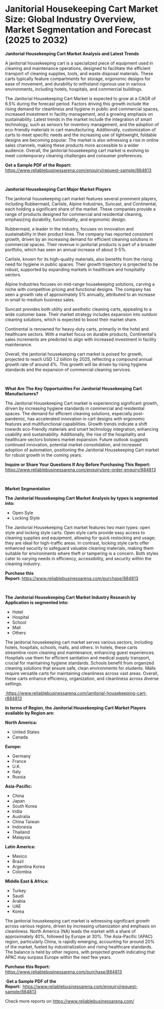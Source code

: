 <p><h1>Janitorial Housekeeping Cart Market Size: Global Industry Overview, Market Segmentation and Forecast (2025 to 2032)</h1></p><p><strong>Janitorial Housekeeping Cart Market Analysis and Latest Trends</strong></p>
<p><p>A janitorial housekeeping cart is a specialized piece of equipment used in cleaning and maintenance operations, designed to facilitate the efficient transport of cleaning supplies, tools, and waste disposal materials. These carts typically feature compartments for storage, ergonomic designs for ease of movement, and durability to withstand rigorous use in various environments, including hotels, hospitals, and commercial buildings.</p><p>The Janitorial Housekeeping Cart Market is expected to grow at a CAGR of 6.5% during the forecast period. Factors driving this growth include the rising demand for cleanliness and hygiene in public and commercial spaces, increased investment in facility management, and a growing emphasis on sustainability. Latest trends in the market include the integration of smart technology, such as sensors for inventory management, and the adoption of eco-friendly materials in cart manufacturing. Additionally, customization of carts to meet specific needs and the increasing use of lightweight, foldable designs are becoming popular. The market is also witnessing a rise in online sales channels, making these products more accessible to a wider audience. Overall, the janitorial housekeeping cart market is evolving to meet contemporary cleaning challenges and consumer preferences.</p></p>
<p><strong>Get a Sample PDF of the Report:&nbsp;</strong> <a href="https://www.reliablebusinessarena.com/enquiry/request-sample/884813?utm_campaign=1932&utm_medium=2&utm_source=Github&utm_content=ia&utm_term=25022025&utm_id=janitorial-housekeeping-cart">https://www.reliablebusinessarena.com/enquiry/request-sample/884813</a></p>
<p>&nbsp;</p>
<p><strong>Janitorial Housekeeping Cart Major Market Players</strong></p>
<p><p>The janitorial housekeeping cart market features several prominent players, including Rubbermaid, Carlisle, Alpine Industries, Suncast, and Continental, each holding a significant share of the market. These companies provide a range of products designed for commercial and residential cleaning, emphasizing durability, functionality, and ergonomic design.</p><p>Rubbermaid, a leader in the industry, focuses on innovation and sustainability in their product lines. The company has reported consistent growth, driven by an increasing demand for efficient cleaning solutions in commercial spaces. Their revenue in janitorial products is part of a broader portfolio, which has seen an annual increase of about 3-5%.</p><p>Carlisle, known for its high-quality materials, also benefits from the rising need for hygiene in public spaces. Their growth trajectory is projected to be robust, supported by expanding markets in healthcare and hospitality sectors.</p><p>Alpine Industries focuses on mid-range housekeeping solutions, carving a niche with competitive pricing and functional designs. The company has seen a growth rate of approximately 5% annually, attributed to an increase in small to medium business sales.</p><p>Suncast provides both utility and aesthetic cleaning carts, appealing to a wide customer base. Their market strategy includes expansion into outdoor cleaning solutions, which is expected to boost their market share.</p><p>Continental is renowned for heavy-duty carts, primarily in the hotel and healthcare sectors. With a market focus on durable products, Continental's sales increments are predicted to align with increased investment in facility maintenance.</p><p>Overall, the janitorial housekeeping cart market is poised for growth, projected to reach USD 1.2 billion by 2025, reflecting a compound annual growth rate of around 4%. This growth will be driven by rising hygiene standards and the expansion of commercial cleaning services.</p></p>
<p>&nbsp;</p>
<p><strong>What Are The Key Opportunities For Janitorial Housekeeping Cart Manufacturers?</strong></p>
<p><p>The Janitorial Housekeeping Cart market is experiencing significant growth, driven by increasing hygiene standards in commercial and residential spaces. The demand for efficient cleaning solutions, especially post-pandemic, has accelerated innovation in cart designs with ergonomic features and multifunctional capabilities. Growth trends indicate a shift towards eco-friendly materials and smart technology integration, enhancing usability and sustainability. Additionally, the rise of the hospitality and healthcare sectors bolsters market expansion. Future outlook suggests continued innovation, potential market consolidation, and increased adoption of automation, positioning the Janitorial Housekeeping Cart market for robust growth in the coming years.</p></p>
<p><strong>Inquire or Share Your Questions If Any Before Purchasing This Report:</strong> <a href="https://www.reliablebusinessarena.com/enquiry/pre-order-enquiry/884813?utm_campaign=1932&utm_medium=2&utm_source=Github&utm_content=ia&utm_term=25022025&utm_id=janitorial-housekeeping-cart">https://www.reliablebusinessarena.com/enquiry/pre-order-enquiry/884813</a></p>
<p>&nbsp;</p>
<p><strong>Market Segmentation</strong></p>
<p><strong>The Janitorial Housekeeping Cart Market Analysis by types is segmented into:</strong></p>
<p><ul><li>Open Syle</li><li>Locking Style</li></ul></p>
<p><p>The Janitorial Housekeeping Cart market features two main types: open style and locking style carts. Open style carts provide easy access to cleaning supplies and equipment, allowing for quick restocking and usage; they are ideal for high-traffic areas. In contrast, locking style carts offer enhanced security to safeguard valuable cleaning materials, making them suitable for environments where theft or tampering is a concern. Both styles cater to varying needs in efficiency, accessibility, and security within the cleaning industry.</p></p>
<p><strong>Purchase this Report:&nbsp;</strong><a href="https://www.reliablebusinessarena.com/purchase/884813?utm_campaign=1932&utm_medium=2&utm_source=Github&utm_content=ia&utm_term=25022025&utm_id=janitorial-housekeeping-cart">https://www.reliablebusinessarena.com/purchase/884813</a></p>
<p>&nbsp;</p>
<p><strong>The Janitorial Housekeeping Cart Market Industry Research by Application is segmented into:</strong></p>
<p><ul><li>Hotel</li><li>Hospital</li><li>School</li><li>Mall</li><li>Others</li></ul></p>
<p><p>The janitorial housekeeping cart market serves various sectors, including hotels, hospitals, schools, malls, and others. In hotels, these carts streamline room cleaning and maintenance, enhancing guest experiences. Hospitals use them for efficient sanitation and medical supply transport, crucial for maintaining hygiene standards. Schools benefit from organized cleaning solutions that ensure safe, clean environments for students. Malls require versatile carts for maintaining cleanliness across vast areas. Overall, these carts enhance efficiency, organization, and cleanliness across diverse settings.</p></p>
<p><a href="https://www.reliablebusinessarena.com/janitorial-housekeeping-cart-r884813?utm_campaign=1932&utm_medium=2&utm_source=Github&utm_content=ia&utm_term=25022025&utm_id=janitorial-housekeeping-cart">&nbsp;https://www.reliablebusinessarena.com/janitorial-housekeeping-cart-r884813</a></p>
<p><strong>In terms of Region, the Janitorial Housekeeping Cart Market Players available by Region are:</strong></p>
<p>
    <p> <strong> North America: </strong>
        <ul>
            <li>United States</li>
            <li>Canada</li>
        </ul>
        </p> 
    <p> <strong> Europe: </strong>
        <ul>
            <li>Germany</li>
            <li>France</li>
            <li>U.K.</li>
            <li>Italy</li>
            <li>Russia</li>
        </ul>
        </p> 
    <p> <strong> Asia-Pacific: </strong>
        <ul>
            <li>China</li>
            <li>Japan</li>
            <li>South Korea</li>
            <li>India</li>
            <li>Australia</li>
            <li>China Taiwan</li>
            <li>Indonesia</li>
            <li>Thailand</li>
            <li>Malaysia</li>
        </ul>
        </p> 
    <p> <strong> Latin America: </strong>
        <ul>
            <li>Mexico</li>
            <li>Brazil</li>
            <li>Argentina Korea</li>
            <li>Colombia</li>
        </ul>
        </p> 
    <p> <strong> Middle East & Africa: </strong>
        <ul>
            <li>Turkey</li>
            <li>Saudi</li>
            <li>Arabia</li>
            <li>UAE</li>
            <li>Korea</li>
        </ul>
    </p>
    </p>
<p><p>The janitorial housekeeping cart market is witnessing significant growth across various regions, driven by increasing urbanization and emphasis on cleanliness. North America (NA) leads the market with a share of approximately 40%, followed by Europe at 30%. The Asia-Pacific (APAC) region, particularly China, is rapidly emerging, accounting for around 20% of the market, fueled by industrialization and rising healthcare standards. The balance is held by other regions, with projected growth indicating that APAC may surpass Europe within the next few years.</p></p>
<p><strong>Purchase this Report: </strong><a href="https://www.reliablebusinessarena.com/purchase/884813?utm_campaign=1932&utm_medium=2&utm_source=Github&utm_content=ia&utm_term=25022025&utm_id=janitorial-housekeeping-cart">https://www.reliablebusinessarena.com/purchase/884813</a></p>
<p>&nbsp;<strong>Get a Sample PDF of the Report:&nbsp;&nbsp;</strong><a href="https://www.reliablebusinessarena.com/enquiry/request-sample/884813?utm_campaign=1932&utm_medium=2&utm_source=Github&utm_content=ia&utm_term=25022025&utm_id=janitorial-housekeeping-cart">https://www.reliablebusinessarena.com/enquiry/request-sample/884813</a></p>
<p><strong></strong></p>
<p>Check more reports on <a href="https://www.reliablebusinessarena.com/?utm_campaign=1932&utm_medium=2&utm_source=Github&utm_content=ia&utm_term=25022025&utm_id=janitorial-housekeeping-cart">https://www.reliablebusinessarena.com/</a></p>